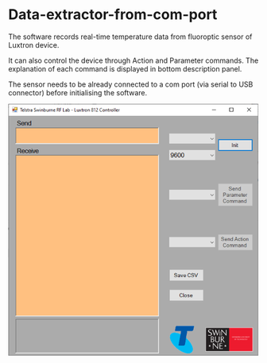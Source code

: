 # Data-extractor-from-com-port

The software records real-time temperature data from fluoroptic sensor of Luxtron device. 

It can also control the device through Action and Parameter commands. The explanation of each command is displayed in bottom description panel.

The sensor needs to be already connected to a com port (via serial to USB connector) before initialising the software.


![User Interface](https://github.com/alilajevardi/Data-extractor-from-com-port/blob/main/artifacts/UI_image2.png)
